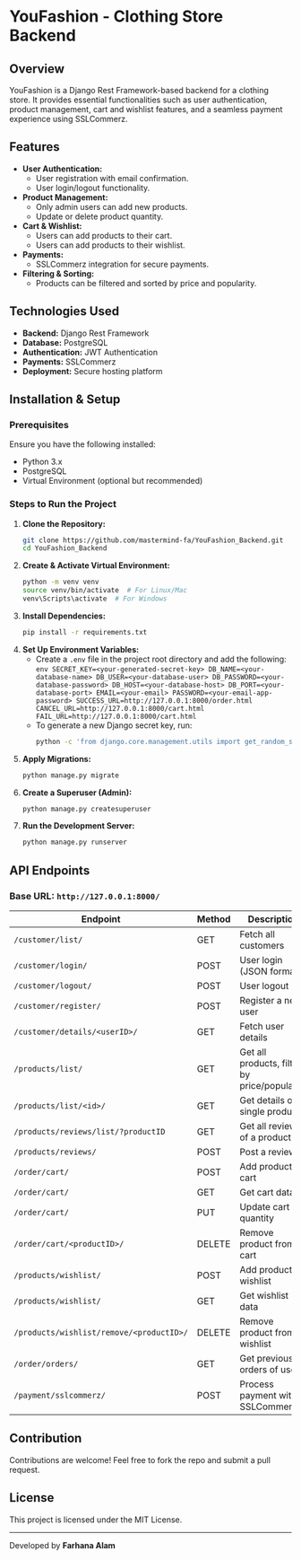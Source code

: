 # YouFashion - Clothing Store Backend

## Overview

YouFashion is a Django Rest Framework-based backend for a clothing store. It provides essential functionalities such as user authentication, product management, cart and wishlist features, and a seamless payment experience using SSLCommerz.

## Features

- **User Authentication:**
  - User registration with email confirmation.
  - User login/logout functionality.
- **Product Management:**
  - Only admin users can add new products.
  - Update or delete product quantity.
- **Cart & Wishlist:**
  - Users can add products to their cart.
  - Users can add products to their wishlist.
- **Payments:**
  - SSLCommerz integration for secure payments.
- **Filtering & Sorting:**
  - Products can be filtered and sorted by price and popularity.

## Technologies Used

- **Backend:** Django Rest Framework
- **Database:** PostgreSQL
- **Authentication:** JWT Authentication
- **Payments:** SSLCommerz
- **Deployment:** Secure hosting platform

## Installation & Setup

### Prerequisites

Ensure you have the following installed:

- Python 3.x
- PostgreSQL
- Virtual Environment (optional but recommended)

### Steps to Run the Project

1. **Clone the Repository:**
   ```sh
   git clone https://github.com/mastermind-fa/YouFashion_Backend.git
   cd YouFashion_Backend
   ```
2. **Create & Activate Virtual Environment:**
   ```sh
   python -m venv venv
   source venv/bin/activate  # For Linux/Mac
   venv\Scripts\activate  # For Windows
   ```
3. **Install Dependencies:**
   ```sh
   pip install -r requirements.txt
   ```
4. **Set Up Environment Variables:**
   - Create a `.env` file in the project root directory and add the following:
     `env
    SECRET_KEY=<your-generated-secret-key>
    DB_NAME=<your-database-name>
    DB_USER=<your-database-user>
    DB_PASSWORD=<your-database-password>
    DB_HOST=<your-database-host>
    DB_PORT=<your-database-port>
    EMAIL=<your-email>
    PASSWORD=<your-email-app-password>
    SUCCESS_URL=http://127.0.0.1:8000/order.html
    CANCEL_URL=http://127.0.0.1:8000/cart.html
    FAIL_URL=http://127.0.0.1:8000/cart.html
     `
   - To generate a new Django secret key, run:
     ```sh
     python -c 'from django.core.management.utils import get_random_secret_key; print(get_random_secret_key())'
     ```
5. **Apply Migrations:**
   ```sh
   python manage.py migrate
   ```
6. **Create a Superuser (Admin):**
   ```sh
   python manage.py createsuperuser
   ```
7. **Run the Development Server:**
   ```sh
   python manage.py runserver
   ```

## API Endpoints

### Base URL: `http://127.0.0.1:8000/`

| Endpoint                                 | Method | Description                                  |
| ---------------------------------------- | ------ | -------------------------------------------- |
| `/customer/list/`                        | GET    | Fetch all customers                          |
| `/customer/login/`                       | POST   | User login (JSON format)                     |
| `/customer/logout/`                      | POST   | User logout                                  |
| `/customer/register/`                    | POST   | Register a new user                          |
| `/customer/details/<userID>/`            | GET    | Fetch user details                           |
| `/products/list/`                        | GET    | Get all products, filter by price/popularity |
| `/products/list/<id>/`                   | GET    | Get details of a single product              |
| `/products/reviews/list/?productID`      | GET    | Get all reviews of a product                 |
| `/products/reviews/`                     | POST   | Post a review                                |
| `/order/cart/`                           | POST   | Add product to cart                          |
| `/order/cart/`                           | GET    | Get cart data                                |
| `/order/cart/`                           | PUT    | Update cart quantity                         |
| `/order/cart/<productID>/`               | DELETE | Remove product from cart                     |
| `/products/wishlist/`                    | POST   | Add product to wishlist                      |
| `/products/wishlist/`                    | GET    | Get wishlist data                            |
| `/products/wishlist/remove/<productID>/` | DELETE | Remove product from wishlist                 |
| `/order/orders/`                         | GET    | Get previous orders of user                  |
| `/payment/sslcommerz/`                   | POST   | Process payment with SSLCommerz              |

## Contribution

Contributions are welcome! Feel free to fork the repo and submit a pull request.

## License

This project is licensed under the MIT License.

---

Developed by **Farhana Alam**
